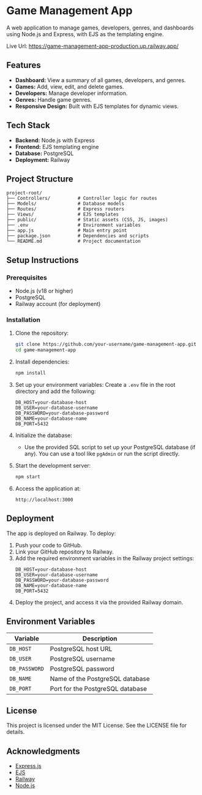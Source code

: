 # Game Management App

A web application to manage games, developers, genres, and dashboards using Node.js and Express, with EJS as the templating engine.

Live Url: https://game-management-app-production.up.railway.app/

## Features

- **Dashboard:** View a summary of all games, developers, and genres.
- **Games:** Add, view, edit, and delete games.
- **Developers:** Manage developer information.
- **Genres:** Handle game genres.
- **Responsive Design:** Built with EJS templates for dynamic views.

## Tech Stack

- **Backend:** Node.js with Express
- **Frontend:** EJS templating engine
- **Database:** PostgreSQL
- **Deployment:** Railway

## Project Structure

```
project-root/
├── Controllers/          # Controller logic for routes
├── Models/               # Database models
├── Routes/               # Express routers
├── Views/                # EJS templates
├── public/               # Static assets (CSS, JS, images)
├── .env                  # Environment variables
├── app.js                # Main entry point
├── package.json          # Dependencies and scripts
└── README.md             # Project documentation
```

## Setup Instructions

### Prerequisites
- Node.js (v18 or higher)
- PostgreSQL
- Railway account (for deployment)

### Installation
1. Clone the repository:
   ```bash
   git clone https://github.com/your-username/game-management-app.git
   cd game-management-app
   ```

2. Install dependencies:
   ```bash
   npm install
   ```

3. Set up your environment variables:
   Create a `.env` file in the root directory and add the following:
   ```env
   DB_HOST=your-database-host
   DB_USER=your-database-username
   DB_PASSWORD=your-database-password
   DB_NAME=your-database-name
   DB_PORT=5432
   ```

4. Initialize the database:
   - Use the provided SQL script to set up your PostgreSQL database (if any). You can use a tool like `pgAdmin` or run the script directly.

5. Start the development server:
   ```bash
   npm start
   ```

6. Access the application at:
   ```
   http://localhost:3000
   ```

## Deployment

The app is deployed on Railway. To deploy:

1. Push your code to GitHub.
2. Link your GitHub repository to Railway.
3. Add the required environment variables in the Railway project settings:
   ```env
   DB_HOST=your-database-host
   DB_USER=your-database-username
   DB_PASSWORD=your-database-password
   DB_NAME=your-database-name
   DB_PORT=5432
   ```
4. Deploy the project, and access it via the provided Railway domain.

## Environment Variables

| Variable         | Description                         |
|------------------|-------------------------------------|
| `DB_HOST`        | PostgreSQL host URL                 |
| `DB_USER`        | PostgreSQL username                 |
| `DB_PASSWORD`    | PostgreSQL password                 |
| `DB_NAME`        | Name of the PostgreSQL database     |
| `DB_PORT`        | Port for the PostgreSQL database    |


## License

This project is licensed under the MIT License. See the LICENSE file for details.

## Acknowledgments

- [Express.js](https://expressjs.com/)
- [EJS](https://ejs.co/)
- [Railway](https://railway.app/)
- [Node.js](https://nodejs.org/)

